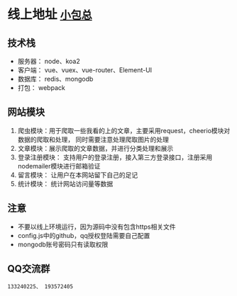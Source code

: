 # 线上地址   <font size="5">[小包总](https://www.xiaobaozong.cn/ "小包总")</font>

## 技术栈
 * 服务器： node、koa2
 * 客户端： vue、vuex、vue-router、Element-UI 
 * 数据库： redis、mongodb
 * 打包： webpack

## 网站模块
 1. 爬虫模块：用于爬取一些我看的上的文章，主要采用request，cheerio模块对数据的爬取和处理，
 	同时需要注意处理爬取图片的处理
 2. 文章模块：展示爬取的文章数据，并进行分类处理和展示
 3. 登录注册模块： 支持用户的登录注册，接入第三方登录接口，注册采用nodemailer模块进行邮箱验证
 4. 留言模块： 让用户在本网站留下自己的足记
 5. 统计模块： 统计网站访问量等数据

## 注意
 * 不要以线上环境运行，因为源码中没有包含https相关文件
 * config.js中的github，qq授权登陆需要自己配置
 * mongodb账号密码只有读取权限

## QQ交流群
	133240225、 193572405

